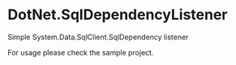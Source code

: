# DotNet.SqlDependencyListener
Simple System.Data.SqlClient.SqlDependency listener

For usage please check the sample project.